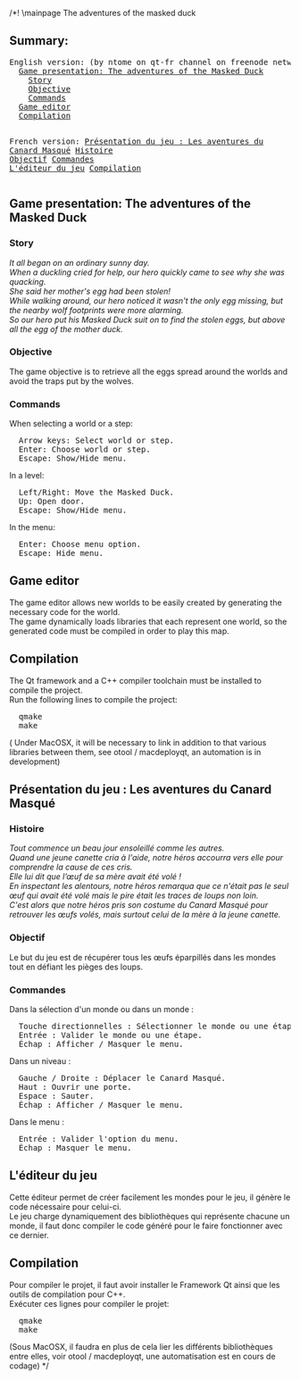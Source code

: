 ﻿/*! \mainpage The adventures of the masked duck

<h2>Summary:</h2>
<pre>
English version: (by ntome on qt-fr channel on freenode network)
  <a href="#e1">Game presentation: The adventures of the Masked Duck</a>
    <a href="#e1.1">Story</a>
    <a href="#e1.2">Objective</a>
    <a href="#e1.3">Commands</a>
  <a href="#e2">Game editor</a>
  <a href="#e3">Compilation</a>

French version:
  <a href="#f1">Présentation du jeu : Les aventures du Canard Masqué</a>
    <a href="#f1.1">Histoire</a>
    <a href="#f1.2">Objectif</a>
    <a href="#f1.3">Commandes</a>
  <a href="#f2">L'éditeur du jeu</a>
  <a href="#f3">Compilation</a>
</pre>

<a name="e1"><h2>Game presentation: The adventures of the Masked Duck</h2>
 
<a name="e1.1"><h3>Story</h3>
 
<i>It all began on an ordinary sunny day.<br/>
When a duckling cried for help, our hero quickly came to see why she was quacking.<br/>
She said her mother's egg had been stolen!<br/>
While walking around, our hero noticed it wasn't the only egg missing, but the nearby wolf footprints were more alarming.<br/>
So our hero put his Masked Duck suit on to find the stolen eggs, but above all the egg of the mother duck.</i>
 
<a name="e1.2"><h3>Objective</h3>
 
The game objective is to retrieve all the eggs spread around the worlds and avoid the traps put by the wolves.

<a name="e1.3"><h3>Commands</h3>
 
When selecting a world or a step:
<pre>
  Arrow keys: Select world or step.
  Enter: Choose world or step.
  Escape: Show/Hide menu.
</pre>
 
In a level:
<pre>
  Left/Right: Move the Masked Duck.
  Up: Open door.
  Escape: Show/Hide menu.
</pre>
 
In the menu:
<pre>
  Enter: Choose menu option.
  Escape: Hide menu.
</pre>
 
<a name="e2"><h2>Game editor</h2>
 
The game editor allows new worlds to be easily created by generating the necessary code for the world.<br/>
The game dynamically loads libraries that each represent one world, so the generated code must be compiled in order to play this map.
 
<a name="e3"><h2>Compilation</h2>
 
The Qt framework and a C++ compiler toolchain must be installed to compile the project.<br/>
Run the following lines to compile the project:
<pre>
  qmake
  make
</pre>
 
( Under MacOSX, it will be necessary to link in addition to that various libraries between them, see otool / macdeployqt, an automation is in development) 

<a name="f1"><h2>Présentation du jeu : Les aventures du Canard Masqué</h2>

<a name="f1.1"><h3>Histoire</h3>

<i>Tout commence un beau jour ensoleillé comme les autres.<br/>
Quand une jeune canette cria à l'aide, notre héros accourra vers elle pour comprendre la cause de ces cris.<br/>
Elle lui dit que l’œuf de sa mère avait été volé !<br/>
En inspectant les alentours, notre héros remarqua que ce n'était pas le seul œuf qui avait été volé mais le pire était les traces de loups non loin.<br/>
C'est alors que notre héros pris son costume du Canard Masqué pour retrouver les œufs volés, mais surtout celui de la mère à la jeune canette.</i>

<a name="f1.2"><h3>Objectif</h3>

Le but du jeu est de récupérer tous les œufs éparpillés dans les mondes tout en défiant les pièges des loups.

<a name="f1.3"><h3>Commandes</h3>

Dans la sélection d'un monde ou dans un monde :
<pre>
  Touche directionnelles : Sélectionner le monde ou une étape.
  Entrée : Valider le monde ou une étape.
  Échap : Afficher / Masquer le menu.
</pre>

Dans un niveau :
<pre>
  Gauche / Droite : Déplacer le Canard Masqué.
  Haut : Ouvrir une porte.
  Espace : Sauter.
  Échap : Afficher / Masquer le menu.
</pre>

Dans le menu :
<pre>
  Entrée : Valider l'option du menu.
  Échap : Masquer le menu.
</pre>

<a name="f2"><h2>L'éditeur du jeu</h2>

Cette éditeur permet de créer facilement les mondes pour le jeu, il génère le code nécessaire pour celui-ci.<br/>
Le jeu charge dynamiquement des bibliothèques qui représente chacune un monde, il faut donc compiler le code généré pour le faire fonctionner avec ce dernier.

<a name="f3"><h2>Compilation</h2>

Pour compiler le projet, il faut avoir installer le Framework Qt ainsi que les outils de compilation pour C++.<br/>
Exécuter ces lignes pour compiler le projet:
<pre>
  qmake
  make
</pre>

(Sous MacOSX, il faudra en plus de cela lier les différents bibliothèques entre elles, voir otool / macdeployqt, une automatisation est en cours de codage)
*/
